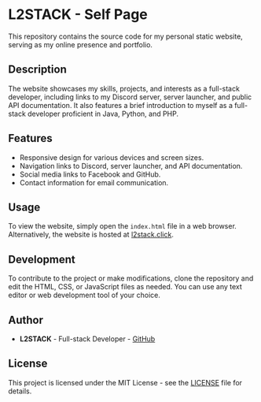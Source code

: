 # L2STACK - Self Page

This repository contains the source code for my personal static website, serving as my online presence and portfolio.

## Description

The website showcases my skills, projects, and interests as a full-stack developer, including links to my Discord server, server launcher, and public API documentation. It also features a brief introduction to myself as a full-stack developer proficient in Java, Python, and PHP.

## Features

- Responsive design for various devices and screen sizes.
- Navigation links to Discord, server launcher, and API documentation.
- Social media links to Facebook and GitHub.
- Contact information for email communication.

## Usage

To view the website, simply open the `index.html` file in a web browser. Alternatively, the website is hosted at [l2stack.click](https://l2stack.click).

## Development

To contribute to the project or make modifications, clone the repository and edit the HTML, CSS, or JavaScript files as needed. You can use any text editor or web development tool of your choice.

## Author

- **L2STACK** - Full-stack Developer - [GitHub](https://github.com/l2stack)

## License

This project is licensed under the MIT License - see the [LICENSE](LICENSE) file for details.
